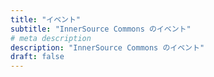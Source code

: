 ```yaml
---
title: "イベント"
subtitle: "InnerSource Commons のイベント"
# meta description
description: "InnerSource Commons のイベント" 
draft: false
---
```

